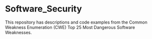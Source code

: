 # Software_Security
This repository has descriptions and code examples from the Common Weakness Enumeration (CWE) Top 25 Most Dangerous Software Weaknesses.
